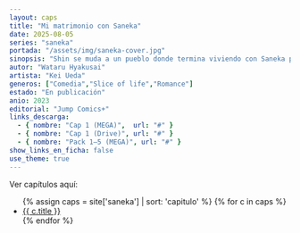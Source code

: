 ```yaml
---
layout: caps
title: "Mi matrimonio con Saneka"
date: 2025-08-05
series: "saneka"
portada: "/assets/img/saneka-cover.jpg"
sinopsis: "Shin se muda a un pueblo donde termina viviendo con Saneka por un arreglo inesperado. Entre malentendidos y momentos tiernos, su relación se va transformando en algo real."
autor: "Wataru Hyakusai"
artista: "Kei Ueda"
generos: ["Comedia","Slice of life","Romance"]
estado: "En publicación"
anio: 2023
editorial: "Jump Comics+"
links_descarga:
  - { nombre: "Cap 1 (MEGA)",  url: "#" }
  - { nombre: "Cap 1 (Drive)", url: "#" }
  - { nombre: "Pack 1–5 (MEGA)", url: "#" }
show_links_en_ficha: false
use_theme: true
---
```


Ver capítulos aquí:
<ul>
  {% assign caps = site['saneka'] | sort: 'capitulo' %}
  {% for c in caps %}
    <li><a href="{{ site.baseurl }}{{ c.url }}">{{ c.title }}</a></li>
  {% endfor %}
</ul>
